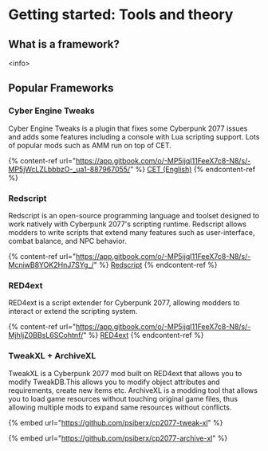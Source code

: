 # Getting started: Tools and theory

## What is a framework?

\<info>

## Popular Frameworks

### Cyber Engine Tweaks

Cyber Engine Tweaks is a plugin that fixes some Cyberpunk 2077 issues and adds some features including a console with Lua scripting support. Lots of popular mods such as AMM run on top of CET.

{% content-ref url="https://app.gitbook.com/o/-MP5ijqI11FeeX7c8-N8/s/-MP5jWcLZLbbbzO-_ua1-887967055/" %}
[CET (English)](https://app.gitbook.com/o/-MP5ijqI11FeeX7c8-N8/s/-MP5jWcLZLbbbzO-\_ua1-887967055/)
{% endcontent-ref %}

### Redscript

Redscript is an open-source programming language and toolset designed to work natively with Cyberpunk 2077's scripting runtime. Redscript allows modders to write scripts that extend many features such as user-interface, combat balance, and NPC behavior.

{% content-ref url="https://app.gitbook.com/o/-MP5ijqI11FeeX7c8-N8/s/-McniwB8YOK2HnJ7SYg_/" %}
[Redscript](https://app.gitbook.com/o/-MP5ijqI11FeeX7c8-N8/s/-McniwB8YOK2HnJ7SYg\_/)
{% endcontent-ref %}

### RED4ext

RED4ext is a script extender for Cyberpunk 2077, allowing modders to interact or extend the scripting system.

{% content-ref url="https://app.gitbook.com/o/-MP5ijqI11FeeX7c8-N8/s/-MjhIjZ0BBsL6SCohtnf/" %}
[RED4ext](https://app.gitbook.com/o/-MP5ijqI11FeeX7c8-N8/s/-MjhIjZ0BBsL6SCohtnf/)
{% endcontent-ref %}

### TweakXL + ArchiveXL

TweakXL is a Cyberpunk 2077 mod built on RED4ext that allows you to modify TweakDB.This allows you to modify object attributes and requirements, create new items etc. ArchiveXL is a modding tool that allows you to load game resources without touching original game files, thus allowing multiple mods to expand same resources without conflicts.

{% embed url="https://github.com/psiberx/cp2077-tweak-xl" %}

{% embed url="https://github.com/psiberx/cp2077-archive-xl" %}
